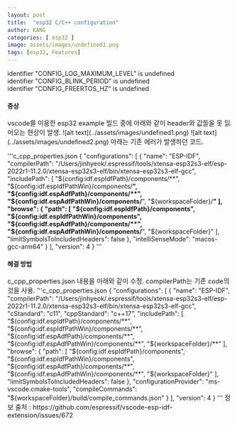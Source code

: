```yaml
---
layout: post
title:  "esp32 C/C++ configuration"
author: KANG
categories: [ esp32 ]
image: assets/images/undefined1.png
tags: [esp32, Features]
---
```


identifier "CONFIG_LOG_MAXIMUM_LEVEL" is undefined  
identifier "CONFIG_BLINK_PERIOD" is undefined  
identifier "CONFIG_FREERTOS_HZ" is undefined  
  
    

#### 증상  
<span style="font-size:11pt"> 
vscode를 이용한 esp32 example 빌드 중에 아래와 같이 header와 값들을 못 읽어오는 현상이 발생.  
</span>
![alt text](../assets/images/undefined1.png)  
![alt text](../assets/images/undefined2.png)  
<span style="font-size:11pt"> 
아래는 기존 에러가 발생하던 코드.
</span>
  
'''c_cpp_properties.json
{
    "configurations": [
        {
            "name": "ESP-IDF",
            "compilerPath": "/Users/jinhyeok/.espressif/tools/xtensa-esp32s3-elf/esp-2022r1-11.2.0/xtensa-esp32s3-elf/bin/xtensa-esp32s3-elf-gcc",
            "includePath": [
                "${config:idf.espIdfPath}/components/**",
                "${config:idf.espIdfPathWin}/components/**",
                "${config:idf.espAdfPath}/components/**",
                "${config:idf.espAdfPathWin}/components/**",
                "${workspaceFolder}/**"
            ],
            "browse": {
                "path": [
                    "${config:idf.espIdfPath}/components",
                    "${config:idf.espIdfPathWin}/components",
                    "${config:idf.espAdfPath}/components/**",
                    "${config:idf.espAdfPathWin}/components/**",
                    "${workspaceFolder}"
                ],
                "limitSymbolsToIncludedHeaders": false
            },
            "intelliSenseMode": "macos-gcc-arm64"
        }
    ],
    "version": 4
}
'''

#### 해결 방법  
<span style="font-size:11pt">
c_cpp_properties.json 내용을 아래와 같이 수정.  
compilerPath는 기존 code의 것을 사용.
</span>
'''c_cpp_properties.json
{
    "configurations": [
      {
        "name": "ESP-IDF",
        "compilerPath": "/Users/jinhyeok/.espressif/tools/xtensa-esp32s3-elf/esp-2022r1-11.2.0/xtensa-esp32s3-elf/bin/xtensa-esp32s3-elf-gcc",
        "cStandard": "c11",
        "cppStandard": "c++17",
        "includePath": [
          "${config:idf.espIdfPath}/components/**",
          "${config:idf.espIdfPathWin}/components/**",
          "${config:idf.espAdfPath}/components/**",
          "${config:idf.espAdfPathWin}/components/**",
          "${workspaceFolder}/**"
        ],
        "browse": {
          "path": [
            "${config:idf.espIdfPath}/components",
            "${config:idf.espIdfPathWin}/components",
            "${config:idf.espAdfPath}/components/**",
            "${config:idf.espAdfPathWin}/components/**",
            "${workspaceFolder}"
          ],
          "limitSymbolsToIncludedHeaders": false
        },
        "configurationProvider": "ms-vscode.cmake-tools",
        "compileCommands": "${workspaceFolder}/build/compile_commands.json"
      }
    ],
    "version": 4
  }
'''

<span style="font-size:11pt">
정보 출처 : https://github.com/espressif/vscode-esp-idf-extension/issues/672
</span>
